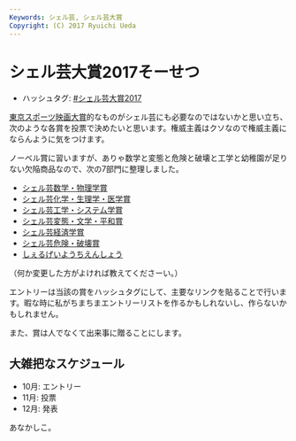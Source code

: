 ```yaml
---
Keywords: シェル芸, シェル芸大賞
Copyright: (C) 2017 Ryuichi Ueda
---
```


# シェル芸大賞2017そーせつ

* ハッシュタグ: [#シェル芸大賞2017](https://twitter.com/search?q=%23シェル芸大賞2017)

[東京スポーツ映画大賞](https://ja.wikipedia.org/wiki/%E6%9D%B1%E4%BA%AC%E3%82%B9%E3%83%9D%E3%83%BC%E3%83%84%E6%98%A0%E7%94%BB%E5%A4%A7%E8%B3%9E)的なものがシェル芸にも必要なのではないかと思い立ち、次のような各賞を投票で決めたいと思います。権威主義はクソなので権威主義にならんように気をつけます。

ノーベル賞に習いますが、ありゃ数学と変態と危険と破壊と工学と幼稚園が足りない欠陥商品なので、次の7部門に整理しました。

* [シェル芸数学・物理学賞](https://twitter.com/search?q=%23シェル芸数学・物理学賞)
* [シェル芸化学・生理学・医学賞](https://twitter.com/search?q=%23シェル芸化学・生理学・医学賞)
* [シェル芸工学・システム学賞](https://twitter.com/search?q=%23シェル芸工学・システム学賞)
* [シェル芸変態・文学・平和賞](https://twitter.com/search?q=%23シェル芸変態・文学・平和賞)
* [シェル芸経済学賞](https://twitter.com/search?q=%23シェル芸経済学賞)
* [シェル芸危険・破壊賞](https://twitter.com/search?q=%23シェル芸危険・破壊賞)
* [しぇるげいようちえんしょう](https://twitter.com/search?q=%23しぇるげいようちえんしょう)

（何か変更した方がよければ教えてくださーい。）

エントリーは当該の賞をハッシュタグにして、主要なリンクを貼ることで行います。暇な時に私がちまちまエントリーリストを作るかもしれないし、作らないかもしれません。

また、賞は人でなくて出来事に贈ることにします。

## 大雑把なスケジュール

* 10月: エントリー
* 11月: 投票
* 12月: 発表

あなかしこ。

